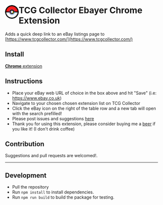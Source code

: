 # <img src="public/icons/icon-48.png" width="45" align="left"> TCG Collector Ebayer Chrome Extension

Adds a quick deep link to an eBay listings page to [https://www.tcgcollector.com/](https://www.tcgcollector.com/)

## Install

[**Chrome** extension](https://chrome.google.com/webstore/detail/pokebay-lookup-tool/lkmcogjefgehdbfeliegkjamjmbhjoie)

## Instructions
* Place your eBay web URL of choice in the box above and hit "Save" (i.e: https://www.ebay.co.uk)
* Navigate to your chosen chosen extension list on TCG Collector
* Click the eBay icon on the right of the table row and a new tab will open with the search prefilled!
* Please post issues and suggestions <a href="https://github.com/shutupflanders/pokebay-chrome-extension-issues">here</a>
* Thank you for using this extension, please consider buying me a <a href="https://www.buymeacoffee.com/IcV9egW">beer</a> if you like it!
    (I don't drink coffee)

## Contribution

Suggestions and pull requests are welcomed!.

---

## Development

* Pull the repository
* Run `npm install` to install dependencies.
* Run `npm run build` to build the package for testing.